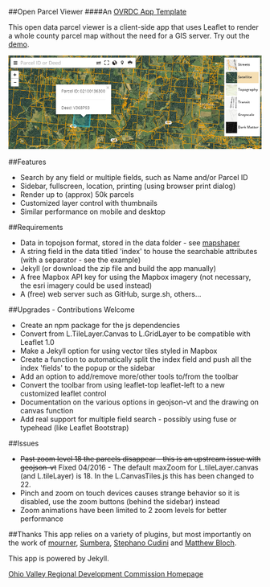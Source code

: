 ##Open Parcel Viewer
####An [OVRDC App Template](https://ovrdc.github.io)

This open data parcel viewer is a client-side app that uses Leaflet to render a whole county parcel map without the need for a GIS server. Try out the [demo](https://ovrdc.github.io/parcel-viewer/).

![Parcel Viewer](assets/images/parcel-img.png)

##Features
 - Search by any field or multiple fields, such as Name and/or Parcel ID
 - Sidebar, fullscreen, location, printing (using browser print dialog)
 - Render up to (approx) 50k parcels
 - Customized layer control with thumbnails
 - Similar performance on mobile and desktop

##Requirements
 - Data in topojson format, stored in the data folder - see [mapshaper](http://mapshaper.org)
 - A string field in the data titled 'index' to house the searchable attributes (with a separator - see the example)
 - Jekyll (or download the zip file and build the app manually)
 - A free Mapbox API key for using the Mapbox imagery (not necessary, the esri imagery could be used instead)
 - A (free) web server such as GitHub, surge.sh, others...

##Upgrades - Contributions Welcome
 - Create an npm package for the js dependencies
 - Convert from L.TileLayer.Canvas to L.GridLayer to be compatible with Leaflet 1.0
 - Make a Jekyll option for using vector tiles styled in Mapbox
 - Create a function to automatically split the index field and push all the index 'fields' to the popup or the sidebar
 - Add an option to add/remove more/other tools to/from the toolbar
 - Convert the toolbar from using leaflet-top leaflet-left to a new customized leaflet control
 - Documentation on the various options in geojson-vt and the drawing on canvas function
 - Add real support for multiple field search - possibly using fuse or typehead (like Leaflet Bootstrap)

##Issues
 - ~~Past zoom level 18 the parcels disappear - this is an upstream issue with geojson-vt~~ Fixed 04/2016 - The default maxZoom for L.tileLayer.canvas (and L.tileLayer) is 18. In the L.CanvasTiles.js this has been changed to 22.
 - Pinch and zoom on touch devices causes strange behavior so it is disabled, use the zoom buttons (behind the sidebar) instead
 - Zoom animations have been limited to 2 zoom levels for better performance

##Thanks
This app relies on a variety of plugins, but most importantly on the work of [mourner](https://github.com/mourner), [Sumbera](https://github.com/Sumbera), [Stephano Cudini](https://github.com/stefanocudini/) and [Matthew Bloch](https://github.com/mbloch).

This app is powered by Jekyll.

[Ohio Valley Regional Development Commission Homepage](http://www.ovrdc.org)
